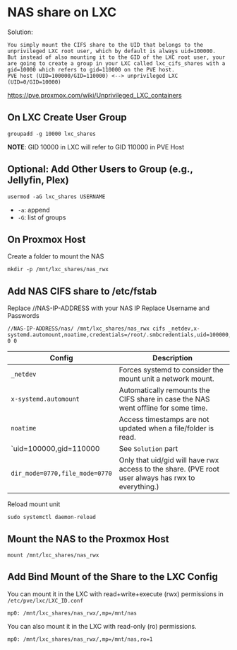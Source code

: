 # NAS share on LXC
Solution:
```
You simply mount the CIFS share to the UID that belongs to the unprivileged LXC root user, which by default is always uid=100000.
But instead of also mounting it to the GID of the LXC root user, your are going to create a group in your LXC called lxc_cifs_shares with a gid=10000 which refers to gid=110000 on the PVE host.
PVE host (UID=100000/GID=110000) <--> unprivileged LXC (UID=0/GID=10000)
```
https://pve.proxmox.com/wiki/Unprivileged_LXC_containers
## On LXC Create User Group
```
groupadd -g 10000 lxc_shares
```
**NOTE**: GID 10000 in LXC will refer to GID 110000 in PVE Host

## Optional: Add Other Users to Group (e.g., Jellyfin, Plex)
```
usermod -aG lxc_shares USERNAME
```
- `-a`: append
- `-G`: list of groups
## On Proxmox Host
Create a folder to mount the NAS
```
mkdir -p /mnt/lxc_shares/nas_rwx
```

## Add NAS CIFS share to /etc/fstab
Replace //NAS-IP-ADDRESS with your NAS IP
Replace Username and Passwords
```
//NAS-IP-ADDRESS/nas/ /mnt/lxc_shares/nas_rwx cifs _netdev,x-systemd.automount,noatime,credentials=/root/.smbcredentials,uid=100000,gid=110000,dir_mode=0770,file_mode=0770 0 0

```
|Config|Description|
|---|---|
|`_netdev` | Forces systemd to consider the mount unit a network mount.|
|`x-systemd.automount` | Automatically remounts the CIFS share in case the NAS went offline for some time.|
|`noatime` | Access timestamps are not updated when a file/folder is read.|
|`uid=100000,gid=110000 | See `Solution` part|
|`dir_mode=0770,file_mode=0770` | Only that uid/gid will have rwx access to the share. (PVE root user always has rwx to everything.)|

Reload mount unit

    sudo systemctl daemon-reload

## Mount the NAS to the Proxmox Host
```
mount /mnt/lxc_shares/nas_rwx
```

## Add Bind Mount of the Share to the LXC Config
You can mount it in the LXC with read+write+execute (rwx) permissions in `/etc/pve/lxc/LXC_ID.conf`
```
mp0: /mnt/lxc_shares/nas_rwx/,mp=/mnt/nas
```

You can also mount it in the LXC with read-only (ro) permissions.
```
mp0: /mnt/lxc_shares/nas_rwx/,mp=/mnt/nas,ro=1
```
